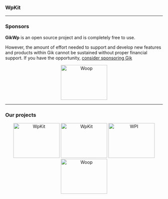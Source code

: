### WpKit

___

### Sponsors

**GikWp** is an open source project and is completely free to use.

However, the amount of effort needed to support and develop new features and products within Gik cannot be sustained
without proper financial support. If you have the
opportunity, [consider sponsoring Gik](https://github.com/sponsors/gikwp)

<div align="center">
<a href="https://wordpress.com/"><img src="https://gikwp.com/cdn/wp-logo.svg" width="148" height="111" alt="Woop" /></a>
</div>

___

### Our projects

<div align="center">
<a href="https://gikwp.com/"><img src="https://gikwp.com/cdn/gk-logo.svg" width="148" height="111" alt="WpKit" /></a>
<a href="https://github.com/gikwp/wpkit"><img src="https://gikwp.com/cdn/wk-logo.svg" width="148" height="111" alt="WpKit" /></a>
<a href="#"><img src="https://gikwp.com/cdn/wi-logo.svg" width="148" height="111" alt="WPI" /></a>
<a href="#"><img src="https://gikwp.com/cdn/wo-logo.svg" width="148" height="111" alt="Woop" /></a>
</div>
